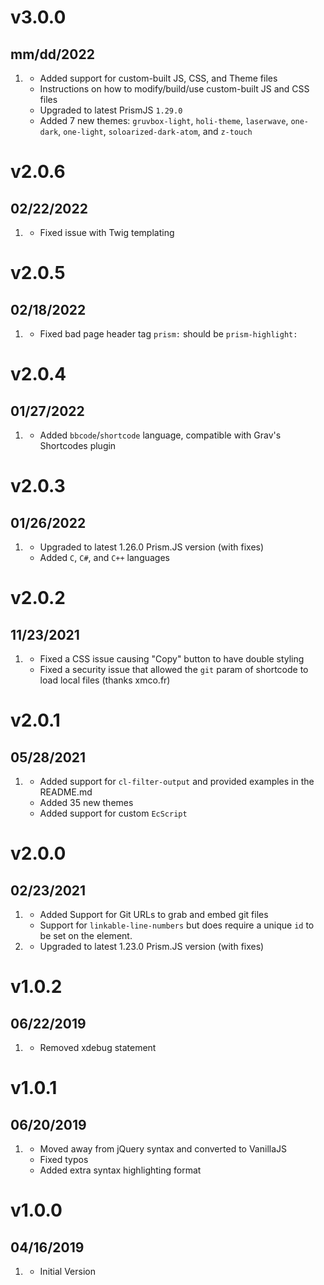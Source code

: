 # v3.0.0
## mm/dd/2022

1. [](#new)
    * Added support for custom-built JS, CSS, and Theme files
    * Instructions on how to modify/build/use custom-built JS and CSS files
    * Upgraded to latest PrismJS `1.29.0`
    * Added 7 new themes: `gruvbox-light`, `holi-theme`, `laserwave`, `one-dark`, `one-light`, `soloarized-dark-atom`, and `z-touch`

# v2.0.6
## 02/22/2022

1. [](#bugfix)
    * Fixed issue with Twig templating
    
# v2.0.5
## 02/18/2022

1. [](#bugfix)
   * Fixed bad page header tag `prism:` should be `prism-highlight:`

# v2.0.4
## 01/27/2022

1. [](#new)
   * Added `bbcode`/`shortcode` language, compatible with Grav's Shortcodes plugin
 
# v2.0.3
## 01/26/2022

1. [](#improved)
    * Upgraded to latest 1.26.0 Prism.JS version (with fixes)
    * Added `C`, `C#`, and `C++` languages

# v2.0.2
## 11/23/2021

1. [](#bugfix)
   * Fixed a CSS issue causing "Copy" button to have double styling
   * Fixed a security issue that allowed the `git` param of shortcode to load local files (thanks xmco.fr)

# v2.0.1
## 05/28/2021

1. [](#new)
    * Added support for `cl-filter-output` and provided examples in the README.md
    * Added 35 new themes
    * Added support for custom `EcScript`  

# v2.0.0
## 02/23/2021

1. [](#new)
    * Added Support for Git URLs to grab and embed git files
    * Support for `linkable-line-numbers` but does require a unique `id` to be set on the element.
1. [](#improved)
    * Upgraded to latest 1.23.0 Prism.JS version (with fixes)

# v1.0.2
## 06/22/2019

1. [](#bugfix)
    * Removed xdebug statement

# v1.0.1
## 06/20/2019

1. [](#improved)
    * Moved away from jQuery syntax and converted to VanillaJS
    * Fixed typos
    * Added extra syntax highlighting format

# v1.0.0
## 04/16/2019

1. [](#new)
    * Initial Version

